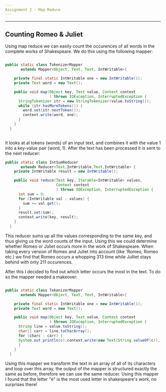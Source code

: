 ```yaml
---
Assignment 2 - Map Reduce
---
```




---
Counting Romeo & Juliet
---

Using map reduce we can easily count the occurences of all words in the complete works of Shakespeare. We do this using the following mapper:

```java

public static class TokenizerMapper
       extends Mapper<Object, Text, Text, IntWritable>{

    private final static IntWritable one = new IntWritable(1);
    private Text word = new Text();

    public void map(Object key, Text value, Context context
                    ) throws IOException, InterruptedException {
      StringTokenizer itr = new StringTokenizer(value.toString());
      while (itr.hasMoreTokens()) {
        word.set(itr.nextToken());
        context.write(word, one);
      }
    }
  }
  
  ```
  
It looks at al tokens (words) of an input text, and combines it with the value 1 into a key-value pair (word, 1). After the text has been processed it is sent to the next reducer:

```java
public static class IntSumReducer
       extends Reducer<Text,IntWritable,Text,IntWritable> {
    private IntWritable result = new IntWritable();

    public void reduce(Text key, Iterable<IntWritable> values,
                       Context context
                       ) throws IOException, InterruptedException {
      int sum = 0;
      for (IntWritable val : values) {
        sum += val.get();
      }
      result.set(sum);
      context.write(key, result);
    }
  }
  ```
  
This reducer sums up all the values corresponding to the same key, and thus giving us the word counts of the input. Using this we could determine whether Romeo or Juliet occurs more in the work of Shakespeare. When taking every version of Romeo and Juliet into account (like 'Romeo, Romeo etc.) we find that Romeo occurs a whopping 313 time while Julliet stays behind with only 211 occurences.

After this I decided to find out which letter occurs the most in the text. To do so the mapper needed a makeover:

```java

public static class TokenizerMapper
       extends Mapper<Object, Text, Text, IntWritable>{

    private final static IntWritable one = new IntWritable(1);
    private Text word = new Text();

    public void map(Object key, Text value, Context context
                    ) throws IOException, InterruptedException {
      String line = value.toString();
      char[] carr = line.toCharArray();
      for (charc : carr) {            
      System.out.println(c);context.write(new Text(String.valueOf(c)), new IntWritable(1));        
      }
    }
  }

```

Using this mapper we transform the text in an array of all of its characters and loop over this array, the output of the mapper is structured exactly the same as before, therefore we can use the same reducer. Using this mapper I found that the letter "e" is the most used letter in shakespeare's work, no surprises there!



